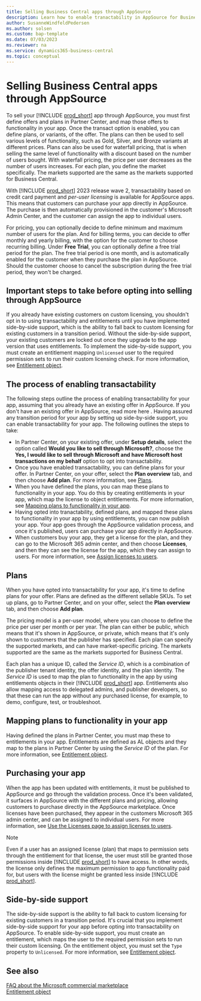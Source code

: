 ```yaml
---
title: Selling Business Central apps through AppSource
description: Learn how to enable tranactability in AppSource for Business Central apps.
author: SusanneWindfeldPedersen
ms.author: solsen
ms.custom: bap-template
ms.date: 07/03/2023
ms.reviewer: na
ms.service: dynamics365-business-central
ms.topic: conceptual
---
```


# Selling Business Central apps through AppSource

To sell your [!INCLUDE [prod_short](includes/prod_short.md)] app through AppSource, you must first define offers and plans in Partner Center, and map those offers to functionality in your app. Once the transact option is enabled, you can define plans, or variants, of the offer. The plans can then be used to sell various levels of functionality, such as Gold, Silver, and Bronze variants at different prices. Plans can also be used for waterfall pricing, that is when selling the same level of functionality with a discount based on the number of users bought. With waterfall pricing, the price per user decreases as the number of users increases. For each plan, you define the market specifically. The markets supported are the same as the markets supported for Business Central.

With [!INCLUDE [prod_short](includes/prod_short.md)] 2023 release wave 2, transactability based on credit card payment and *per-user licensing* is available for AppSource apps. This means that customers can purchase your app directly in AppSource. The purchase is then automatically provisioned in the customer's Microsoft Admin Center, and the customer can assign the app to individual users.

For pricing, you can optionally decide to define minimum and maximum number of users for the plan. And for billing terms, you can decide to offer monthly and yearly billing, with the option for the customer to choose recurring billing. Under **Free Trial**, you can optionally define a free trial period for the plan. The free trial period is one month, and is automatically enabled for the customer when they purchase the plan in AppSource. Should the customer choose to cancel the subscription during the free trial period, they won't be charged.

## Important steps to take before opting into selling through AppSource

If you already have existing customers on custom licensing, you shouldn't opt in to using transactability and entitlements until you have implemented side-by-side support, which is the ability to fall back to custom licensing for existing customers in a transition period. Without the side-by-side support, your existing customers are locked out once they upgrade to the app version that uses entitlements. To implement the side-by-side support, you must create an entitlement mapping `Unlicensed` user to the required permission sets to run their custom licensing check. For more information, see [Entitlement object](devenv-entitlement-object.md).

## The process of enabling transactability

The following steps outline the process of enabling transactability for your app, assuming that you already have an existing offer in AppSource. If you don't have an existing offer in AppSource, read more here [](). Having assured any transition period for your app by setting up side-by-side support, you can enable transactability for your app. The following outlines the steps to take:

- In Partner Center, on your existing offer, under **Setup details**, select the option called **Would you like to sell through Microsoft?**, choose the **Yes, I would like to sell through Microsoft and have Microsoft host transactions on my behalf** option to opt into transactability.  
- Once you have enabled transactability, you can define plans for your offer. In Partner Center, on your offer, select the **Plan overview** tab, and then choose **Add plan**. For more information, see [Plans](devenv-sell-apps-appsource.md#plans).
- When you have defined the plans, you can map these plans to functionality in your app. You do this by creating entitlements in your app, which map the license to object entitlements. For more information, see [Mapping plans to functionality in your app](devenv-sell-apps-appsource.md#mapping-plans-to-functionality-in-your-app). 
- Having opted into tranactability, defined plans, and mapped these plans to functionality in your app by using entitlements, you can now publish your app. Your app goes through the AppSource validation process, and once it's published, users can purchase your app directly in AppSource.
- When customers buy your app, they get a license for the plan, and they can go to the Microsoft 365 admin center, and then choose **Licenses**, and then they can see the license for the app, which they can assign to users. For more information, see [Assign licenses to users](https://docs.microsoft.com/microsoft-365/admin/manage/assign-licenses-to-users?view=o365-worldwide).

## Plans

When you have opted into transactability for your app, it's time to define plans for your offer. Plans are defined as the different sellable SKUs.
To set up plans, go to Partner Center, and on your offer, select the **Plan overview** tab, and then choose **Add plan**. 

The pricing model is a per-user model, where you can choose to define the price per user per month or per year. The plan can either be public, which means that it's shown in AppSource, or private, which means that it's only shown to customers that the publisher has specified. Each plan can specify the supported markets, and can have market-specific pricing. The markets supported are the same as the markets supported for Business Central.

Each plan has a unique ID, called the *Service ID*, which is a combination of the publisher tenant identity, the offer identity, and the plan identity. The *Service ID* is used to map the plan to functionality in the app by using entitlements objects in their [!INCLUDE [prod_short](includes/prod_short.md)] app. Entitlements also allow mapping access to delegated admins, and publisher developers, so that these can run the app without any purchased license, for example, to demo, configure, test, or troubleshoot.

## Mapping plans to functionality in your app

Having defined the plans in Partner Center, you must map these to entitlements in your app. Entitlements are defined as AL objects and they map to the plans in Partner Center by using the *Service ID* of the plan. For more information, see [Entitlement object](devenv-entitlement-object.md).

## Purchasing your app

When the app has been updated with entitlements, it must be published to AppSource and go through the validation process. Once it's been validated, it surfaces in AppSource with the different plans and pricing, allowing customers to purchase directly in the AppSource marketplace. Once licenses have been purchased, they appear in the customers Microsoft 365 admin center, and can be assigned to individual users. For more information, see [Use the Licenses page to assign licenses to users](/microsoft-365/admin/manage/assign-licenses-to-users?view=o365-worldwide#use-the-licenses-page-to-assign-licenses-to-users).

> [!NOTE]  
> Even if a user has an assigned license (plan) that maps to permission sets through the entitlement for that license, the user must still be granted those permissions inside [!INCLUDE [prod_short](includes/prod_short.md)] to have access. In other words, the license only defines the maximum permission to app functionality paid for, but users with the license might be granted less inside [!INCLUDE [prod_short](includes/prod_short.md)].

## Side-by-side support

The side-by-side support is the ability to fall back to custom licensing for existing customers in a transition period. It's crucial that you implement side-by-side support for your app before opting into transactability on AppSource. To enable side-by-side support, you must create an entitlement, which maps the user to the required permission sets to run their custom licensing. On the entitlement object, you must set the `Type` property to `Unlicensed`. For more information, see [Entitlement object](devenv-entitlement-object.md). 

## See also

[FAQ about the Microsoft commercial marketplace](/partner-center/marketplace/marketplace-faq-publisher-guide)  
[Entitlement object](devenv-entitlement-object.md)  
